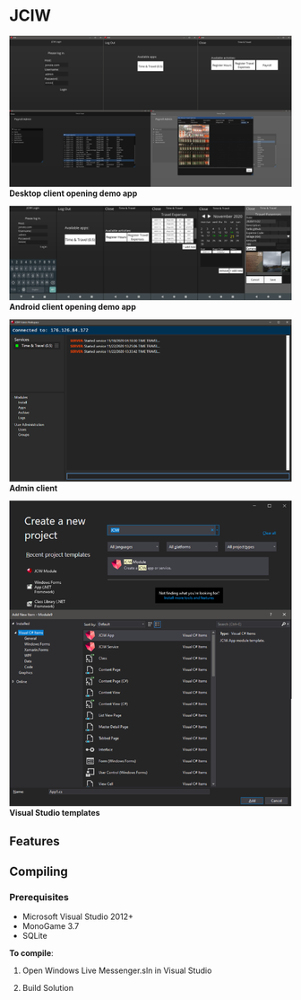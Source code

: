 # JCIW

![Preview1](./Media/DesktopClient.png)  
**Desktop client opening demo app**


![Preview2](./Media/AndroidClient.png)  
**Android client opening demo app**


![Preview3](./Media/Adminclient.png)  
**Admin client**


![Preview4](./Media/VS.png)  
**Visual Studio templates**



## Features

## Compiling
### Prerequisites
* Microsoft Visual Studio 2012+
* MonoGame 3.7
* SQLite

**To compile**: 

1. Open Windows Live Messenger.sln in Visual Studio

2. Build Solution
